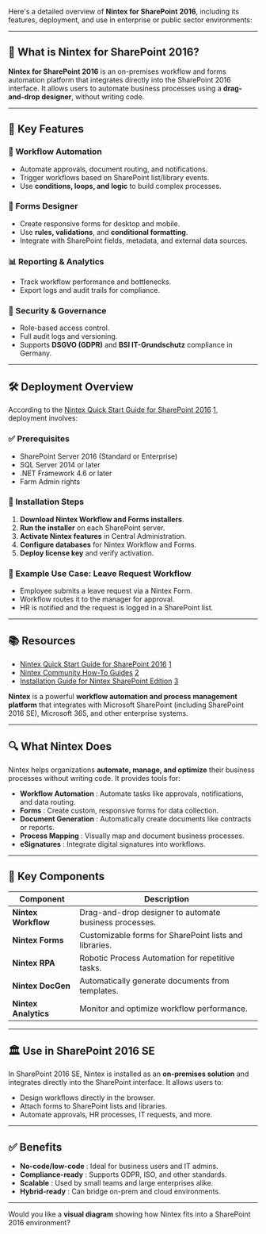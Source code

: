 Here's a detailed overview of **Nintex for SharePoint 2016**, including its features, deployment, and use in enterprise or public sector environments:

---

## 🧩 What is Nintex for SharePoint 2016?

**Nintex for SharePoint 2016** is an on-premises workflow and forms automation platform that integrates directly into the SharePoint 2016 interface. It allows users to automate business processes using a **drag-and-drop designer**, without writing code.

---

## 🚀 Key Features

### 🔄 Workflow Automation

- Automate approvals, document routing, and notifications.
- Trigger workflows based on SharePoint list/library events.
- Use **conditions, loops, and logic** to build complex processes.

### 📝 Forms Designer

- Create responsive forms for desktop and mobile.
- Use **rules, validations**, and **conditional formatting**.
- Integrate with SharePoint fields, metadata, and external data sources.

### 📊 Reporting & Analytics

- Track workflow performance and bottlenecks.
- Export logs and audit trails for compliance.

### 🔐 Security & Governance

- Role-based access control.
- Full audit logs and versioning.
- Supports **DSGVO (GDPR)** and **BSI IT-Grundschutz** compliance in Germany.

---

## 🛠️ Deployment Overview

According to the [Nintex Quick Start Guide for SharePoint 2016](https://help.nintex.com/en-US/nintex2016/current/QuickStartGuide/Intro.htm?TocPath=Get%20started%7CQuick%20Start%20Guide%7C_____0) [1](https://help.nintex.com/en-US/nintex2016/current/QuickStartGuide/Intro.htm?TocPath=Get%20started%7CQuick%20Start%20Guide%7C_____0), deployment involves:

### ✅ Prerequisites

- SharePoint Server 2016 (Standard or Enterprise)
- SQL Server 2014 or later
- .NET Framework 4.6 or later
- Farm Admin rights

### 🧱 Installation Steps

1. **Download Nintex Workflow and Forms installers**.
2. **Run the installer** on each SharePoint server.
3. **Activate Nintex features** in Central Administration.
4. **Configure databases** for Nintex Workflow and Forms.
5. **Deploy license key** and verify activation.

### 🧪 Example Use Case: Leave Request Workflow

- Employee submits a leave request via a Nintex Form.
- Workflow routes it to the manager for approval.
- HR is notified and the request is logged in a SharePoint list.

---

## 📚 Resources

- [Nintex Quick Start Guide for SharePoint 2016](https://help.nintex.com/en-US/nintex2016/current/QuickStartGuide/Intro.htm?TocPath=Get%20started%7CQuick%20Start%20Guide%7C_____0) [1](https://help.nintex.com/en-US/nintex2016/current/QuickStartGuide/Intro.htm?TocPath=Get%20started%7CQuick%20Start%20Guide%7C_____0)
- [Nintex Community How-To Guides](https://community.nintex.com/nintex-for-sharepoint-39) [2](https://community.nintex.com/nintex-for-sharepoint-39)
- [Installation Guide for Nintex SharePoint Edition](https://www.printfriendly.com/document/installation-guide-nintex-sharepoint-edition) [3](https://www.printfriendly.com/document/installation-guide-nintex-sharepoint-edition)


**Nintex** is a powerful **workflow automation and process management platform** that integrates with Microsoft SharePoint (including SharePoint 2016 SE), Microsoft 365, and other enterprise systems.

---

## 🔍 What Nintex Does

Nintex helps organizations **automate, manage, and optimize** their business processes without writing code. It provides tools for:

* **Workflow Automation** : Automate tasks like approvals, notifications, and data routing.
* **Forms** : Create custom, responsive forms for data collection.
* **Document Generation** : Automatically create documents like contracts or reports.
* **Process Mapping** : Visually map and document business processes.
* **eSignatures** : Integrate digital signatures into workflows.

---

## 🧰 Key Components

| Component                  | Description                                            |
| -------------------------- | ------------------------------------------------------ |
| **Nintex Workflow**  | Drag-and-drop designer to automate business processes. |
| **Nintex Forms**     | Customizable forms for SharePoint lists and libraries. |
| **Nintex RPA**       | Robotic Process Automation for repetitive tasks.       |
| **Nintex DocGen**    | Automatically generate documents from templates.       |
| **Nintex Analytics** | Monitor and optimize workflow performance.             |

---

## 🏛️ Use in SharePoint 2016 SE

In SharePoint 2016 SE, Nintex is installed as an **on-premises solution** and integrates directly into the SharePoint interface. It allows users to:

* Design workflows directly in the browser.
* Attach forms to SharePoint lists and libraries.
* Automate approvals, HR processes, IT requests, and more.

---

## ✅ Benefits

* **No-code/low-code** : Ideal for business users and IT admins.
* **Compliance-ready** : Supports GDPR, ISO, and other standards.
* **Scalable** : Used by small teams and large enterprises alike.
* **Hybrid-ready** : Can bridge on-prem and cloud environments.

---

Would you like a **visual diagram** showing how Nintex fits into a SharePoint 2016 environment?
